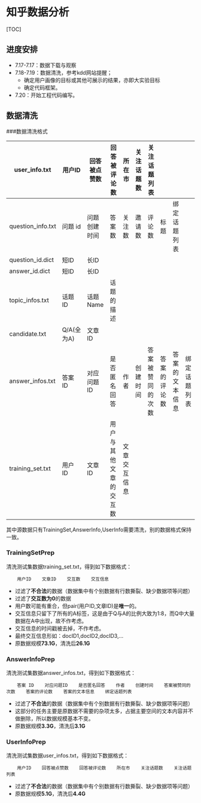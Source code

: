 # 知乎数据分析

[TOC]

## 进度安排

- 7.17-7.17：数据下载与观察
- 7.18-7.19：数据清洗，参考kdd网站提醒；
    - 确定用户画像的目标或其他可展示的结果，亦即大实验目标
    - 确定代码框架。
- 7.20：开始工程代码编写。

## 数据清洗

###数据清洗格式

| user_info.txt     | 用户ID     | 回答被点赞数 | 回答被评论数           | 所在市       | 关注话题数 | 关注话题列表     |              |                |              |
| ----------------- | ---------- | ------------ | ---------------------- | ------------ | ---------- | ---------------- | ------------ | -------------- | ------------ |
| question_info.txt | 问题 id    | 问题创建时间 | 答案数                 | 关注数       | 邀请数     | 评论数           | 标题         | 绑定话题列表   |              |
| question_id.dict  | 短ID       | 长ID         |                        |              |            |                  |              |                |              |
| answer_id.dict    | 短ID       | 长ID         |                        |              |            |                  |              |                |              |
| topic_infos.txt   | 话题 ID    | 话题 Name    | 话题的描述             |              |            |                  |              |                |              |
| candidate.txt     | Q/A(全为A) | 文章ID       |                        |              |            |                  |              |                |              |
| answer_infos.txt  | 答案 ID    | 对应问题ID   | 是否匿名回答           | 作者         | 创建时间   | 答案被赞同的次数 | 答案的评论数 | 答案的文本信息 | 绑定话题列表 |
| training_set.txt  | 用户 ID    | 文章 ID      | 用户与其他文章的交互数 | 文章交互信息 |            |                  |              |                |              |

其中源数据只有TrainingSet,AnswerInfo,UserInfo需要清洗，别的数据格式保持一致。

### TrainingSetPrep

清洗测试集数据training_set.txt，得到如下数据格式：
```
    用户ID    文章ID    交互数    交互信息
```

- 过滤了**不合法**的数据（数据集中有个别数据有行数撕裂、缺少数据项等问题）
- 过滤了**交互数为0**的数据
- 用户数可能有重合，但pair(用户ID,文章ID)是**唯一**的。
- 交互信息只留下了所有的A标签，这是由于Q与A的比例大致为1:8，而Q中大量数据在A中出现，故不作考虑。
- 交互信息的时间戳被去掉，不作考虑。
- 最终交互信息形如：docID1,docID2,docID3,...
- 原数据规模**73.1G**，清洗后**26.1G**

### AnswerInfoPrep

清洗测试集数据answer_infos.txt，得到如下数据格式：
```
    答案 ID    对应问题ID    是否匿名回答    作者    创建时间    答案被赞同的次数    答案的评论数    答案的文本信息    绑定话题列表
```

- 过滤了**不合法**的数据（数据集中有个别数据有行数撕裂、缺少数据项等问题）
- 这部分的任务主要是原数据不需要的杂项太多，占据主要空间的文本内容并不做删除，所以数据规模基本不变。
- 原数据规模**3.3G**，清洗后**3.1G**

### UserInfoPrep

清洗测试集数据user_infos.txt，得到如下数据格式：
```
    用户ID    回答被点赞数    回答被评论数    所在市    关注话题数    关注话题列表
```

- 过滤了**不合法**的数据（数据集中有个别数据有行数撕裂、缺少数据项等问题）
- 原数据规模**5.1G**，清洗后**4.4G**
